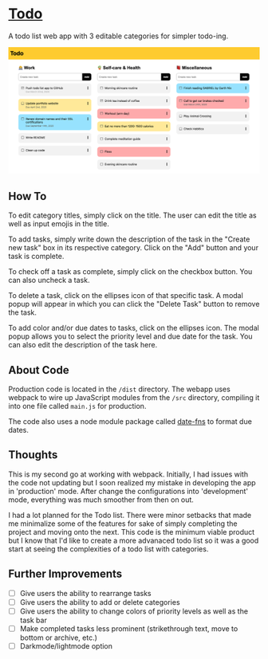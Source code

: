 # [Todo](https://louvang.github.io/todo/)

A todo list web app with 3 editable categories for simpler todo-ing.

<p align="center"><a href="https://louvang.github.io/todo/" target="_blank"><img src="https://raw.githubusercontent.com/louvang/todo/main/dist/img/preview.png" alt="Todo Preview" width="750px" /></a></p>

## How To

To edit category titles, simply click on the title. The user can edit the title as well as input emojis in the title.

To add tasks, simply write down the description of the task in the "Create new task" box in its respective category. Click on the "Add" button and your task is complete.

To check off a task as complete, simply click on the checkbox button. You can also uncheck a task.

To delete a task, click on the ellipses icon of that specific task. A modal popup will appear in which you can click the "Delete Task" button to remove the task.

To add color and/or due dates to tasks, click on the ellipses icon. The modal popup allows you to select the priority level and due date for the task. You can also edit the description of the task here.

## About Code

Production code is located in the `/dist` directory. The webapp uses webpack to wire up JavaScript modules from the `/src` directory, compiling it into one file called `main.js` for production.

The code also uses a node module package called [date-fns](https://date-fns.org/) to format due dates.

## Thoughts

This is my second go at working with webpack. Initially, I had issues with the code not updating but I soon realized my mistake in developing the app in 'production' mode. After change the configurations into 'development' mode, everything was much smoother from then on out.

I had a lot planned for the Todo list. There were minor setbacks that made me minimalize some of the features for sake of simply completing the project and moving onto the next. This code is the minimum viable product but I know that I'd like to create a more advanaced todo list so it was a good start at seeing the complexities of a todo list with categories.

## Further Improvements

- [ ] Give users the ability to rearrange tasks
- [ ] Give users the ability to add or delete categories
- [ ] Give users the ability to change colors of priority levels as well as the task bar
- [ ] Make completed tasks less prominent (strikethrough text, move to bottom or archive, etc.)
- [ ] Darkmode/lightmode option
